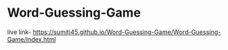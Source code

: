 # Word-Guessing-Game

live link- https://sumitj45.github.io/Word-Guessing-Game/Word-Guessing-Game/index.html
